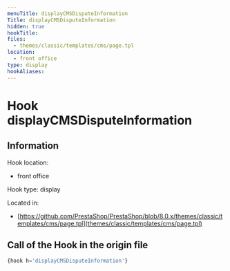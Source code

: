 ```yaml
---
menuTitle: displayCMSDisputeInformation
Title: displayCMSDisputeInformation
hidden: true
hookTitle: 
files:
  - themes/classic/templates/cms/page.tpl
location:
  - front office
type: display
hookAliases:
---
```


# Hook displayCMSDisputeInformation

## Information

Hook location:
  - front office

Hook type: display

Located in: 
  - [https://github.com/PrestaShop/PrestaShop/blob/8.0.x/themes/classic/templates/cms/page.tpl](themes/classic/templates/cms/page.tpl)

## Call of the Hook in the origin file

```php
{hook h='displayCMSDisputeInformation'}
```